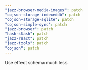 ```yaml
---
"jazz-browser-media-images": patch
"cojson-storage-indexeddb": patch
"cojson-storage-sqlite": patch
"cojson-simple-sync": patch
"jazz-browser": patch
"hash-slash": patch
"jazz-react": patch
"jazz-tools": patch
"cojson": patch
---
```


Use effect schema much less
